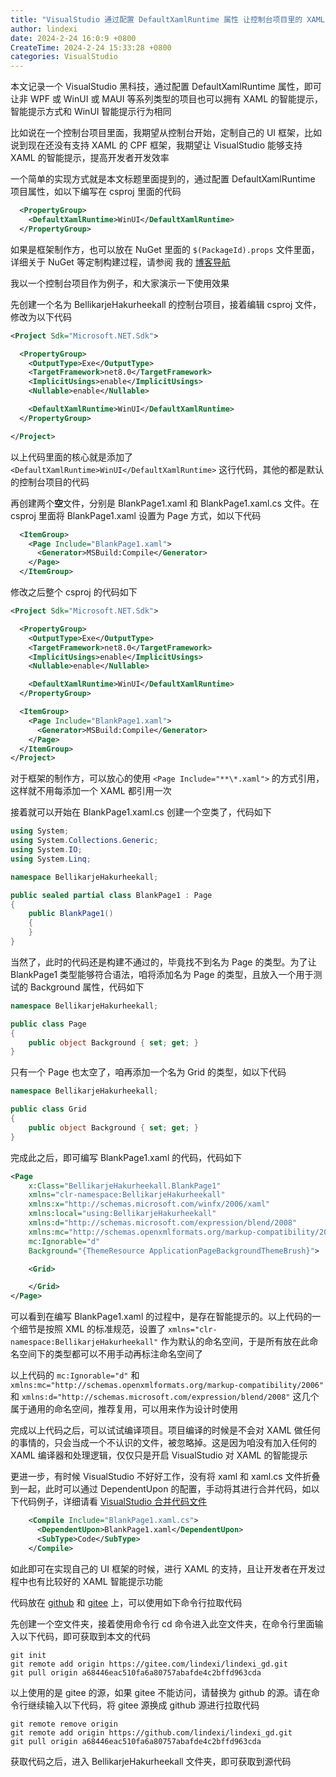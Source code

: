 ```yaml
---
title: "VisualStudio 通过配置 DefaultXamlRuntime 属性 让控制台项目里的 XAML 应用上智能提示"
author: lindexi
date: 2024-2-24 16:0:9 +0800
CreateTime: 2024-2-24 15:33:28 +0800
categories: VisualStudio
---
```


本文记录一个 VisualStudio 黑科技，通过配置 DefaultXamlRuntime 属性，即可让非 WPF 或 WinUI 或 MAUI 等系列类型的项目也可以拥有 XAML 的智能提示，智能提示方式和 WinUI 智能提示行为相同

<!--more-->


<!-- 发布 -->
<!-- 博客 -->

比如说在一个控制台项目里面，我期望从控制台开始，定制自己的 UI 框架，比如说到现在还没有支持 XAML 的 CPF 框架，我期望让 VisualStudio 能够支持 XAML 的智能提示，提高开发者开发效率

一个简单的实现方式就是本文标题里面提到的，通过配置 DefaultXamlRuntime 项目属性，如以下编写在 csproj 里面的代码

```xml
  <PropertyGroup>
    <DefaultXamlRuntime>WinUI</DefaultXamlRuntime>
  </PropertyGroup>
```

如果是框架制作方，也可以放在 NuGet 里面的 `$(PackageId).props` 文件里面，详细关于 NuGet 等定制构建过程，请参阅 我的 [博客导航](https://blog.lindexi.com/post/%E5%8D%9A%E5%AE%A2%E5%AF%BC%E8%88%AA.html )

我以一个控制台项目作为例子，和大家演示一下使用效果

先创建一个名为 BellikarjeHakurheekall 的控制台项目，接着编辑 csproj 文件，修改为以下代码

```xml
<Project Sdk="Microsoft.NET.Sdk">

  <PropertyGroup>
    <OutputType>Exe</OutputType>
    <TargetFramework>net8.0</TargetFramework>
    <ImplicitUsings>enable</ImplicitUsings>
    <Nullable>enable</Nullable>

    <DefaultXamlRuntime>WinUI</DefaultXamlRuntime>
  </PropertyGroup>

</Project>
```

以上代码里面的核心就是添加了 `<DefaultXamlRuntime>WinUI</DefaultXamlRuntime>` 这行代码，其他的都是默认的控制台项目的代码

再创建两个**空**文件，分别是 BlankPage1.xaml 和 BlankPage1.xaml.cs 文件。在 csproj 里面将 BlankPage1.xaml 设置为 Page 方式，如以下代码

```xml
  <ItemGroup>
    <Page Include="BlankPage1.xaml">
      <Generator>MSBuild:Compile</Generator>
    </Page>
  </ItemGroup>
```

修改之后整个 csproj 的代码如下

```xml
<Project Sdk="Microsoft.NET.Sdk">

  <PropertyGroup>
    <OutputType>Exe</OutputType>
    <TargetFramework>net8.0</TargetFramework>
    <ImplicitUsings>enable</ImplicitUsings>
    <Nullable>enable</Nullable>

    <DefaultXamlRuntime>WinUI</DefaultXamlRuntime>
  </PropertyGroup>

  <ItemGroup>
    <Page Include="BlankPage1.xaml">
      <Generator>MSBuild:Compile</Generator>
    </Page>
  </ItemGroup>
</Project>
```

对于框架的制作方，可以放心的使用 `<Page Include="**\*.xaml">` 的方式引用，这样就不用每添加一个 XAML 都引用一次

接着就可以开始在 BlankPage1.xaml.cs 创建一个空类了，代码如下

```csharp
using System;
using System.Collections.Generic;
using System.IO;
using System.Linq;

namespace BellikarjeHakurheekall;

public sealed partial class BlankPage1 : Page
{
    public BlankPage1()
    {
    }
}
```

当然了，此时的代码还是构建不通过的，毕竟找不到名为 Page 的类型。为了让 BlankPage1 类型能够符合语法，咱将添加名为 Page 的类型，且放入一个用于测试的 Background 属性，代码如下

```csharp
namespace BellikarjeHakurheekall;

public class Page
{
    public object Background { set; get; }
}
```

只有一个 Page 也太空了，咱再添加一个名为 Grid 的类型，如以下代码

```csharp
namespace BellikarjeHakurheekall;

public class Grid
{
    public object Background { set; get; }
}
```

完成此之后，即可编写 BlankPage1.xaml 的代码，代码如下

```xml
<Page
    x:Class="BellikarjeHakurheekall.BlankPage1"
    xmlns="clr-namespace:BellikarjeHakurheekall"
    xmlns:x="http://schemas.microsoft.com/winfx/2006/xaml"
    xmlns:local="using:BellikarjeHakurheekall"
    xmlns:d="http://schemas.microsoft.com/expression/blend/2008"
    xmlns:mc="http://schemas.openxmlformats.org/markup-compatibility/2006"
    mc:Ignorable="d"
    Background="{ThemeResource ApplicationPageBackgroundThemeBrush}">

    <Grid>

    </Grid>
</Page>
```

可以看到在编写 BlankPage1.xaml 的过程中，是存在智能提示的。以上代码的一个细节是按照 XML 的标准规范，设置了 `xmlns="clr-namespace:BellikarjeHakurheekall"` 作为默认的命名空间，于是所有放在此命名空间下的类型都可以不用手动再标注命名空间了

以上代码的 `mc:Ignorable="d"` 和 `xmlns:mc="http://schemas.openxmlformats.org/markup-compatibility/2006"` 和 `xmlns:d="http://schemas.microsoft.com/expression/blend/2008"` 这几个属于通用的命名空间，推荐复用，可以用来作为设计时使用

完成以上代码之后，可以试试编译项目。项目编译的时候是不会对 XAML 做任何的事情的，只会当成一个不认识的文件，被忽略掉。这是因为咱没有加入任何的 XAML 编译器和处理逻辑，仅仅只是开启 VisualStudio 对 XAML 的智能提示

更进一步，有时候 VisualStudio 不好好工作，没有将 xaml 和 xaml.cs 文件折叠到一起，此时可以通过 DependentUpon 的配置，手动将其进行合并代码，如以下代码例子，详细请看 [VisualStudio 合并代码文件](https://blog.lindexi.com/post/VisualStudio-%E5%90%88%E5%B9%B6%E4%BB%A3%E7%A0%81%E6%96%87%E4%BB%B6.html )

```xml
    <Compile Include="BlankPage1.xaml.cs">
      <DependentUpon>BlankPage1.xaml</DependentUpon>
      <SubType>Code</SubType>
    </Compile>
```

如此即可在实现自己的 UI 框架的时候，进行 XAML 的支持，且让开发者在开发过程中也有比较好的 XAML 智能提示功能

代码放在 [github](https://github.com/lindexi/lindexi_gd/tree/a68446eac510fa6a80757abafde4c2bffd963cda/BellikarjeHakurheekall) 和 [gitee](https://gitee.com/lindexi/lindexi_gd/tree/a68446eac510fa6a80757abafde4c2bffd963cda/BellikarjeHakurheekall) 上，可以使用如下命令行拉取代码

先创建一个空文件夹，接着使用命令行 cd 命令进入此空文件夹，在命令行里面输入以下代码，即可获取到本文的代码

```
git init
git remote add origin https://gitee.com/lindexi/lindexi_gd.git
git pull origin a68446eac510fa6a80757abafde4c2bffd963cda
```

以上使用的是 gitee 的源，如果 gitee 不能访问，请替换为 github 的源。请在命令行继续输入以下代码，将 gitee 源换成 github 源进行拉取代码

```
git remote remove origin
git remote add origin https://github.com/lindexi/lindexi_gd.git
git pull origin a68446eac510fa6a80757abafde4c2bffd963cda
```

获取代码之后，进入 BellikarjeHakurheekall 文件夹，即可获取到源代码
